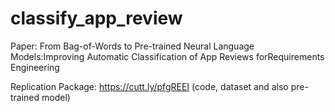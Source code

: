 # classify_app_review

Paper: From Bag-of-Words to Pre-trained Neural Language Models:Improving Automatic Classification of App Reviews forRequirements Engineering

Replication Package: https://cutt.ly/pfgREEI (code, dataset and also pre-trained model)

